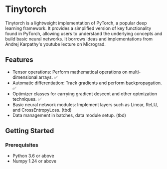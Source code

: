 # Tinytorch

Tinytorch is a lightweight implementation of PyTorch, a popular deep learning framework. It provides a simplified version of key functionality found in PyTorch, allowing users to understand the underlying concepts and build basic neural networks. It borrows ideas and implementations from Andrej Karpathy's youtube lecture on Micrograd.

## Features

- Tensor operations: Perform mathematical operations on multi-dimensional arrays. ✅
- Automatic differentiation: Track gradients and perform backpropagation. ✅
- Optimizer classes for carrying gradient descent and other optmization techniques. ✅
- Basic neural network modules: Implement layers such as Linear, ReLU, and CrossEntropyLoss. (tbd)
- Data management in batches, data module setup. (tbd)

## Getting Started

### Prerequisites

- Python 3.6 or above
- Numpy 1.24 or above